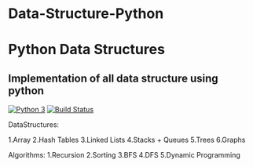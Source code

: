 # Data-Structure-Python
# Python Data Structures
## Implementation of all data structure using python

[![Python 3](https://pyup.io/repos/github/digi0ps/ChennaiLoco/python-3-shield.svg)](https://pyup.io/repos/github/digi0ps/ChennaiLoco/)
[![Build Status](https://travis-ci.org/TheMightyRaider/Data-Structure-Python.svg?branch=master)](https://travis-ci.org/TheMightyRaider/Data-Structure-Python)


DataStructures:

1.Array
2.Hash Tables
3.Linked Lists
4.Stacks + Queues
5.Trees
6.Graphs

Algorithms:
1.Recursion
2.Sorting
3.BFS
4.DFS
5.Dynamic Programming
